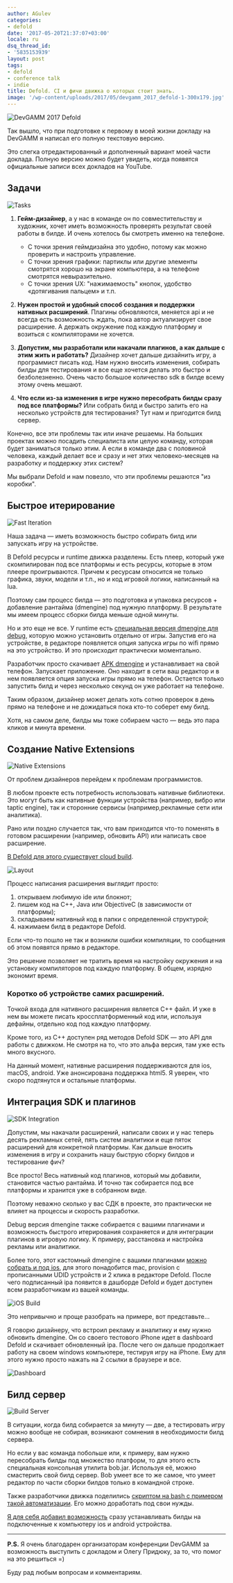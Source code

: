 ```yaml
---
author: AGulev
categories:
- defold
date: '2017-05-20T21:37:07+03:00'
locale: ru
dsq_thread_id:
- '5835153939'
layout: post
tags:
- defold
- conference talk
- indie
title: Defold. CI и фичи движка о которых стоит знать.
image: '/wp-content/uploads/2017/05/devgamm_2017_defold-1-300x179.jpg'
---
```


![DevGAMM 2017 Defold](/wp-content/uploads/2017/05/devgamm_2017_defold-1-300x179.jpg)

Так вышло, что при подготовке к первому в моей жизни докладу на DevGAMM я написал его полную текстовую версию.

Это слегка отредактированный и дополненный вариант моей части доклада. Полную версию можно будет увидеть, когда появятся официальные записи всех докладов на YouTube.

<!--more-->

## Задачи

![Tasks](/wp-content/uploads/2017/05/2017-05-20_20-09-51-1024x576.png)

1. **Гейм-дизайнер**, а у нас в команде он по совместительству и художник, хочет иметь возможность проверять результат своей работы в билде. И очень хотелось бы смотреть именно на телефоне.
   - С точки зрения геймдизайна это удобно, потому как можно проверить и настроить управление.
   - С точки зрения графики: партиклы или другие элементы смотрятся хорошо на экране компьютера, а на телефоне смотрятся невыразительно.
   - С точки зрения UX: "нажимаемость" кнопок, удобство «дотягивания пальцем» и т.п.

2. **Нужен простой и удобный способ создания и поддержки нативных расширений**. Плагины обновляются, меняется api и не всегда есть возможность ждать, пока автор актуализирует свое расширение. А держать окружение под каждую платформу и возиться с компиляторами не хочется.

3. **Допустим, мы разработали или накачали плагинов, а как дальше с этим жить и работать?** Дизайнер хочет дальше дизайнить игру, а программист писать код. Нам нужно вносить изменения, собирать билды для тестирования и все еще хочется делать это быстро и безболезненно. Очень часто большое количество sdk в билде всему этому очень мешают.

4. **Что если из-за изменения в игре нужно пересобрать билды сразу под все платформы?** Или собрать билд и быстро залить его на несколько устройств для тестирования? Тут нам и пригодится билд сервер.

Конечно, все эти проблемы так или иначе решаемы. На больших проектах можно посадить специалиста или целую команду, которая будет заниматься только этим. А если в команде два с половиной человека, каждый делает все и сразу и нет этих человеко-месяцев на разработку и поддержку этих систем?

Мы выбрали Defold и нам повезло, что эти проблемы решаются "из коробки".

## Быстрое итерирование

![Fast Iteration](/wp-content/uploads/2017/05/2017-05-20_20-31-15-1024x579.png)

Наша задача — иметь возможность быстро собирать билд или запускать игру на устройстве.

В Defold ресурсы и runtime движка разделены. Есть плеер, который уже скомпилирован под все платформы и есть ресурсы, которые в этом плеере проигрываются. Причем к ресурсам относится не только графика, звуки, модели и т.п., но и код игровой логики, написанный на lua.

Поэтому сам процесс билда — это подготовка и упаковка ресурсов + добавление рантайма (dmengine) под нужную платформу. В результате мы имеем процесс сборки билда меньше одной минуты.

Но и это еще не все. У runtime есть [специальная версия dmengine для debug](https://www.defold.com/manuals/android/#_installing_and_running_the_development_dmengine), которую можно установить отдельно от игры. Запустив его на устройстве, в редакторе появляется опция запуска игры по wifi прямо на это устройство. И это происходит практически моментально.

Разработчик просто скачивает [APK dmengine](http://d.defold.com) и устанавливает на свой телефон. Запускает приложение. Оно находит в сети ваш редактор и в нем появляется опция запуска игры прямо на телефон. Остается только запустить билд и через несколько секунд он уже работает на телефоне.

Таким образом, дизайнер может делать хоть сотню проверок в день прямо на телефоне и не дожидаться пока кто-то соберет ему билд.

Хотя, на самом деле, билды мы тоже собираем часто — ведь это пара кликов и минута времени.

## Создание Native Extensions

![Native Extensions](/wp-content/uploads/2017/05/2017-05-20_20-35-53-1024x576.png)

От проблем дизайнеров перейдем к проблемам программистов.

В любом проекте есть потребность использовать нативные библиотеки. Это могут быть как нативные функции устройства (например, вибро или taptic engine), так и сторонние сервисы (например,рекламные сети или аналитика).

Рано или поздно случается так, что вам приходится что-то поменять в готовом расширении (например, обновить API) или написать свое расширение.

[В Defold для этого существует cloud build](https://www.defold.com/manuals/extensions/).

![Layout](/wp-content/uploads/2017/05/layout.png)

Процесс написания расширения выглядит просто:

1. открываем любимую ide или блокнот;
2. пишем код на C++, Java или ObjectiveC (в зависимости от платформы);
3. складываем нативный код в папки с определенной структурой;
4. нажимаем билд в редакторе Defold.

Если что-то пошло не так и возникли ошибки компиляции, то сообщения об этом появятся прямо в редакторе.

Это решение позволяет не тратить время на настройку окружения и на установку компиляторов под каждую платформу. В общем, изрядно экономит время.

### Коротко об устройстве самих расширений.

Точкой входа для нативного расширения является С++ файл. И уже в нем вы можете писать кроссплатформенный код или, используя дефайны, отдельно код под каждую платформу.

Кроме того, из С++ доступен ряд методов Defold SDK — это API для работы с движком. Не смотря на то, что это альфа версия, там уже есть много вкусного.

На данный момент, нативные расширения поддерживаются для ios, macOS, android. Уже анонсирована поддержка html5. Я уверен, что скоро подтянутся и остальные платформы.

## Интеграция SDK и плагинов

![SDK Integration](/wp-content/uploads/2017/05/2017-05-20_20-37-49-1024x577.png)

Допустим, мы накачали расширений, написали своих и у нас теперь десять рекламных сетей, пять систем аналитики и еще пяток расширений для конкретной платформы. Как дальше вносить изменения в игру и сохранить нашу быструю сборку билдов и тестирование фич?

Все просто! Весь нативный код плагинов, который мы добавили, становится частью рантайма. И точно так собирается под все платформы и хранится уже в собранном виде.

Поэтому неважно сколько у вас СДК в проекте, это практически не влияет на процессы и скорость разработки.

Debug версия dmengine также собирается с вашими плагинами и возможность быстрого итерирования сохраняется и для интеграции плагинов в игровую логику. К примеру, расстановка и настройка рекламы или аналитики.

Более того, этот кастомный dmengine с вашими плагинами [можно собрать и под ios](https://www.defold.com/manuals/ios/#_signing_the_defold_development_app), для этого понадобится mac, provision с прописанными UDID устройств и 2 клика в редакторе Defold. После чего подписанный ipa появится в дашборде Defold и будет доступен всем разработчикам из вашей команды.

![iOS Build](/wp-content/uploads/2017/05/2017-05-20_20-39-13-1024x577.png)

Это непривычно и проще разобрать на примере, вот представьте…

Я говорю дизайнеру, что встроил рекламу и аналитику и ему нужно обновить dmengine. Он со своего тестового iPhone идет в dashboard Defold и скачивает обновленный ipa. После чего он дальше продолжает работу на своем windows компьютере, тестируя игру на iPhone. Ему для этого нужно просто нажать на 2 ссылки в браузере и все.

![Dashboard](/wp-content/uploads/2017/05/2017-05-20_20-40-09-1024x577.png)

## Билд сервер

![Build Server](/wp-content/uploads/2017/05/2017-05-20_20-45-51-1024x574.png)

В ситуации, когда билд собирается за минуту — две, а тестировать игру можно вообще не собирая, возникают сомнения в необходимости билд сервера.

Но если у вас команда побольше или, к примеру, вам нужно пересобрать билды под множество платформ, то для этого есть специальная консольная утилита bob.jar. Используя её, можно смастерить свой билд сервер. Bob умеет все то же самое, что умеет редактор по части сборки билдов только в командной строке.

Также разработчики движка поделились [скриптом на bash с примером такой автоматизации](https://gist.github.com/britzl/6ac51bb990c77680409270a6252afee0). Его можно доработать под свои нужды.

[Я для себя добавил возможность](https://gist.github.com/AGulev/75d8f5c5ef83dfce40611fc7eaaf1bcc) сразу устанавливать билды на подключенные к компьютеру ios и android устройства.

---

**P.S.** Я очень благодарен организаторам конференции DevGAMM за возможность выступить с докладом и Олегу Придюку, за то, что помог на это решиться =)

Буду рад любым вопросам и комментариям.
